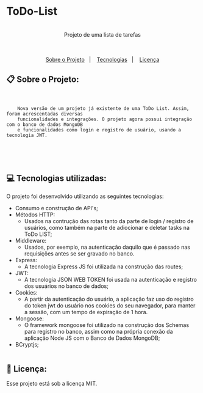 # ToDo-List

<br>
<div align="center">
   Projeto de uma lista de tarefas
</div>
<br>
<br>
<p align="center">
  <a href="#clipboard-sobre-o-projeto">Sobre o Projeto</a>&nbsp;&nbsp;&nbsp;|&nbsp;&nbsp;&nbsp;
  <a href="#computer-tecnologias-utilizadas">Tecnologias</a>&nbsp;&nbsp;&nbsp;|&nbsp;&nbsp;&nbsp;
  <a href="#closed-book-licença">Licença</a>
</p>

## :clipboard: Sobre o Projeto:

<br>
<p text-align="justify">   

        Nova versão de um projeto já existente de uma ToDo List. Assim, foram acrescentadas diversas
        funcionalidades e integrações. O projeto agora possui integração com o banco de dados MongoDB
        e funcionalidades como login e registro de usuário, usando a tecnologia JWT. 
  
<br>
</p>
<br>

## :computer: Tecnologias utilizadas:

O projeto foi desenvolvido utilizando as seguintes tecnologias:

- Consumo e construção de API's;
- Métodos HTTP:
   - Usados na contrução das rotas tanto da parte de login / registro de usuários, como também na parte de adiocionar e deletar tasks na ToDo LIST;
- Middleware:
   - Usados, por exemplo, na autenticação daquilo que é passado nas requisições antes se ser gravado no banco.
- Express:
   - A tecnologia Express JS foi utilizada na construção das routes;
- JWT:
   - A tecnologia JSON WEB TOKEN foi usada na autenticação e registro dos usuários no banco de dados;
- Cookies:
   - A partir da autenticação do usuário, a aplicação faz uso do registro do token jwt do usuário nos cookies do seu navegador, para manter a sessão, com
    um tempo de expiração de 1 hora. 
- Mongoose:
   - O framework mongoose foi utilizado na construção dos Schemas para registro no banco, assim como na própria conexão da aplicação Node JS com
    o Banco de Dados MongoDB;
- BCryptjs;
 
<div align="center">
   <img src="">
   <br>
</div>

## :closed_book: Licença:

Esse projeto está sob a licença MIT.
